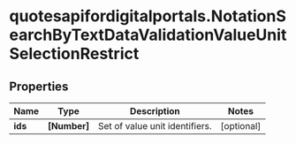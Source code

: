 # quotesapifordigitalportals.NotationSearchByTextDataValidationValueUnitSelectionRestrict

## Properties

Name | Type | Description | Notes
------------ | ------------- | ------------- | -------------
**ids** | **[Number]** | Set of value unit identifiers. | [optional] 


